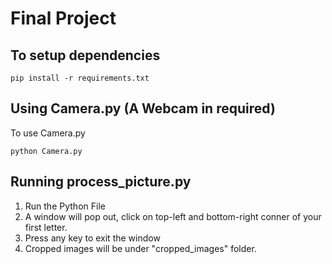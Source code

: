 # Final Project

## To setup dependencies
```
pip install -r requirements.txt
```

## Using Camera.py (A Webcam in required)
To use Camera.py
```
python Camera.py
```


## Running process_picture.py

1. Run the Python File
2. A window will pop out, click on top-left and bottom-right conner of your first letter.
3. Press any key to exit the window
4. Cropped images will be under "cropped_images" folder.
